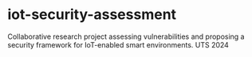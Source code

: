 # iot-security-assessment
Collaborative research project assessing vulnerabilities and proposing a security framework for IoT-enabled smart environments. UTS 2024
